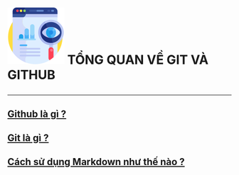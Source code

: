 # <img src="./images/overview.png"> TỔNG QUAN VỀ GIT VÀ GITHUB <hr>

## [Github là gì ?](./docs/github.md)

## [Git là gì ?](./docs//git.md)

## [Cách sử dụng Markdown như thế nào ?](./docs/markdown.md) 